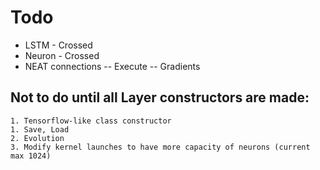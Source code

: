 # Todo

- LSTM - Crossed
- Neuron - Crossed
- NEAT connections
	-- Execute
	-- Gradients

## Not to do until all Layer constructors are made:
	1. Tensorflow-like class constructor
	1. Save, Load
	2. Evolution
	3. Modify kernel launches to have more capacity of neurons (current max 1024)